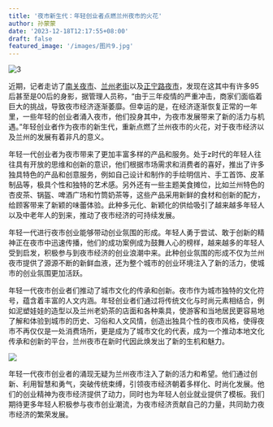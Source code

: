 ```yaml
---
title: '夜市新生代：年轻创业者点燃兰州夜市的火花'
author: 孙蒙蒙
date: '2023-12-18T12:17:55+08:00'
draft: false
featured_image: '/images/图片9.jpg'
---
```


![3](https://pic.vjshi.com/2021-04-16/0bf68474b795e5ae14ea5185d562bf0c/online/puzzle.jpg?x-oss-process=style/w1440_h2880)

近期，记者走访了[南关夜市](https://baike.baidu.com/item/%E5%8D%97%E5%85%B3%E6%B0%91%E6%97%8F%E9%A3%8E%E5%91%B3%E4%B8%80%E6%9D%A1%E8%A1%97/56495735)、[兰州老街](https://baike.baidu.com/item/%E5%85%B0%E5%B7%9E%E8%80%81%E8%A1%97/17964562?fromModule=lemma_search-box)以及[正宁路夜市](https://baike.baidu.com/item/%E6%AD%A3%E5%AE%81%E8%B7%AF%E5%B0%8F%E5%90%83%E5%A4%9C%E5%B8%82?fromModule=lemma_search-box)，发现在这其中有许多95后甚至是00后的身影，据管理人员称，“由于三年疫情的严重冲击，商家们面临着巨大的挑战，导致夜市经济逐渐萎靡。但幸运的是，在经济逐渐恢复正常的一年里，一些年轻的创业者涌入夜市，他们投身其中，为夜市发展带来了新的活力与机遇。”年轻创业者作为夜市的新生代，重新点燃了兰州夜市的火花，对于夜市经济以及兰州的发展有着非凡的意义。

年轻一代创业者为夜市带来了更加丰富多样的产品和服务。处于z时代的年轻人往往具有开放的思维和创新的意识，他们根据市场需求和消费者的喜好，推出了许多独具特色的产品和创意服务，例如自己设计和制作的手绘明信片、手工首饰、皮革制品等，极具个性和独特的艺术感。另外还有一些主题美食摊位，比如兰州特色的杏皮茶、锅盔、啤酒广场和竹筒奶茶等，这些产品采用新鲜的食材和创新的配方，给顾客带来了新颖的味蕾体验。此种多元化、新颖化的供给吸引了越来越多年轻人以及中老年人的到来，推动了夜市经济的可持续发展。

年轻一代进行夜市创业能够带动创业氛围的形成。年轻人勇于尝试、敢于创新的精神正在夜市中迅速传播，他们的成功案例成为鼓舞人心的榜样，越来越多的年轻人受到启发，积极参与到夜市经济的创业浪潮中来。此种创业氛围的形成不仅为兰州夜市提供了源源不断的新鲜血液，还为整个城市的创业环境注入了新的活力，使城市的创业氛围更加活跃。

年轻一代夜市创业者们推动了城市文化的传承和创新。夜市作为城市独特的文化符号，蕴含着丰富的人文内涵。年轻创业者们通过将传统文化与时尚元素相结合，例如泥塑娃娃的造型以及兰州老奶茶的店面和各种乘具，使游客和当地居民更容易地了解和体验到城市的历史、习俗和人文风情，创造出独具个性的夜市风格，使得夜市不再仅仅是一处消费场所，更是成为了城市文化的代表，成为一个推动本地文化传承和创新的平台，兰州夜市在新时代因此焕发出了新的生机和魅力。

![](/images/图片10.jpg)

年轻一代夜市创业者的涌现无疑为兰州夜市注入了新的活力和希望。他们通过创新、利用智慧和勇气，突破传统束缚，引领夜市经济朝着多样化、时尚化发展。他们的创业精神为夜市经济提供了动力，同时也为年轻人创业就业提供了模板。我们期待更多年轻人积极参与夜市创业潮流，为夜市经济贡献自己的力量，共同助力夜市经济的繁荣发展。